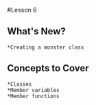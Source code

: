 #Lesson 6
## What's  New?

    *Creating a monster class

## Concepts to Cover
    *Classes
    *Member variables
    *Member functions

